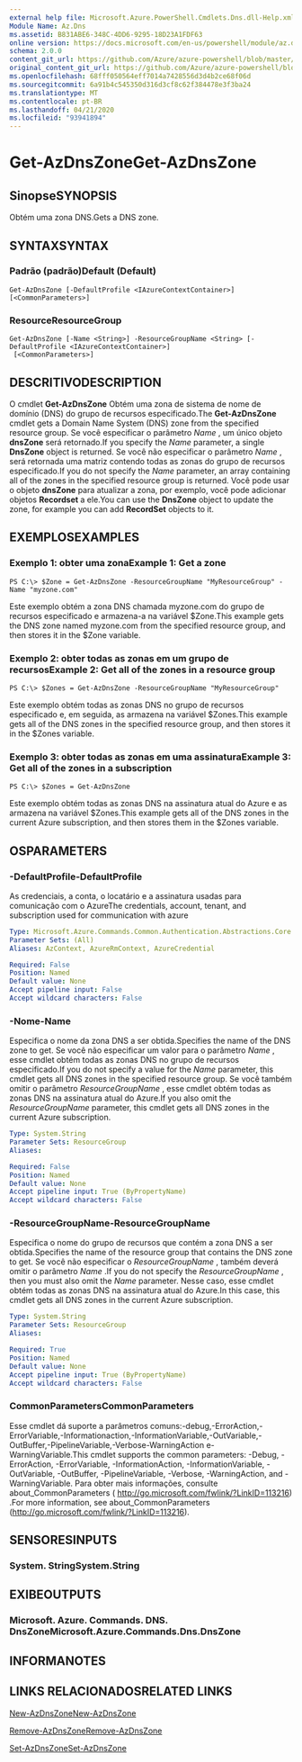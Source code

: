 ```yaml
---
external help file: Microsoft.Azure.PowerShell.Cmdlets.Dns.dll-Help.xml
Module Name: Az.Dns
ms.assetid: B831ABE6-348C-4DD6-9295-18D23A1FDF63
online version: https://docs.microsoft.com/en-us/powershell/module/az.dns/get-azdnszone
schema: 2.0.0
content_git_url: https://github.com/Azure/azure-powershell/blob/master/src/Dns/Dns/help/Get-AzDnsZone.md
original_content_git_url: https://github.com/Azure/azure-powershell/blob/master/src/Dns/Dns/help/Get-AzDnsZone.md
ms.openlocfilehash: 68fff050564eff7014a7428556d3d4b2ce68f06d
ms.sourcegitcommit: 6a91b4c545350d316d3cf8c62f384478e3f3ba24
ms.translationtype: MT
ms.contentlocale: pt-BR
ms.lasthandoff: 04/21/2020
ms.locfileid: "93941894"
---
```

# <span data-ttu-id="986be-101">Get-AzDnsZone</span><span class="sxs-lookup"><span data-stu-id="986be-101">Get-AzDnsZone</span></span>

## <span data-ttu-id="986be-102">Sinopse</span><span class="sxs-lookup"><span data-stu-id="986be-102">SYNOPSIS</span></span>
<span data-ttu-id="986be-103">Obtém uma zona DNS.</span><span class="sxs-lookup"><span data-stu-id="986be-103">Gets a DNS zone.</span></span>

## <span data-ttu-id="986be-104">SYNTAX</span><span class="sxs-lookup"><span data-stu-id="986be-104">SYNTAX</span></span>

### <span data-ttu-id="986be-105">Padrão (padrão)</span><span class="sxs-lookup"><span data-stu-id="986be-105">Default (Default)</span></span>
```
Get-AzDnsZone [-DefaultProfile <IAzureContextContainer>] [<CommonParameters>]
```

### <span data-ttu-id="986be-106">Resource</span><span class="sxs-lookup"><span data-stu-id="986be-106">ResourceGroup</span></span>
```
Get-AzDnsZone [-Name <String>] -ResourceGroupName <String> [-DefaultProfile <IAzureContextContainer>]
 [<CommonParameters>]
```

## <span data-ttu-id="986be-107">DESCRITIVO</span><span class="sxs-lookup"><span data-stu-id="986be-107">DESCRIPTION</span></span>
<span data-ttu-id="986be-108">O cmdlet **Get-AzDnsZone** Obtém uma zona de sistema de nome de domínio (DNS) do grupo de recursos especificado.</span><span class="sxs-lookup"><span data-stu-id="986be-108">The **Get-AzDnsZone** cmdlet gets a Domain Name System (DNS) zone from the specified resource group.</span></span>
<span data-ttu-id="986be-109">Se você especificar o parâmetro *Name* , um único objeto **dnsZone** será retornado.</span><span class="sxs-lookup"><span data-stu-id="986be-109">If you specify the *Name* parameter, a single **DnsZone** object is returned.</span></span>
<span data-ttu-id="986be-110">Se você não especificar o parâmetro *Name* , será retornada uma matriz contendo todas as zonas do grupo de recursos especificado.</span><span class="sxs-lookup"><span data-stu-id="986be-110">If you do not specify the *Name* parameter, an array containing all of the zones in the specified resource group is returned.</span></span>
<span data-ttu-id="986be-111">Você pode usar o objeto **dnsZone** para atualizar a zona, por exemplo, você pode adicionar objetos **Recordset** a ele.</span><span class="sxs-lookup"><span data-stu-id="986be-111">You can use the **DnsZone** object to update the zone, for example you can add **RecordSet** objects to it.</span></span>

## <span data-ttu-id="986be-112">EXEMPLOS</span><span class="sxs-lookup"><span data-stu-id="986be-112">EXAMPLES</span></span>

### <span data-ttu-id="986be-113">Exemplo 1: obter uma zona</span><span class="sxs-lookup"><span data-stu-id="986be-113">Example 1: Get a zone</span></span>
```
PS C:\> $Zone = Get-AzDnsZone -ResourceGroupName "MyResourceGroup" -Name "myzone.com"
```

<span data-ttu-id="986be-114">Este exemplo obtém a zona DNS chamada myzone.com do grupo de recursos especificado e armazena-a na variável $Zone.</span><span class="sxs-lookup"><span data-stu-id="986be-114">This example gets the DNS zone named myzone.com from the specified resource group, and then stores it in the $Zone variable.</span></span>

### <span data-ttu-id="986be-115">Exemplo 2: obter todas as zonas em um grupo de recursos</span><span class="sxs-lookup"><span data-stu-id="986be-115">Example 2: Get all of the zones in a resource group</span></span>
```
PS C:\> $Zones = Get-AzDnsZone -ResourceGroupName "MyResourceGroup"
```

<span data-ttu-id="986be-116">Este exemplo obtém todas as zonas DNS no grupo de recursos especificado e, em seguida, as armazena na variável $Zones.</span><span class="sxs-lookup"><span data-stu-id="986be-116">This example gets all of the DNS zones in the specified resource group, and then stores it in the $Zones variable.</span></span>

### <span data-ttu-id="986be-117">Exemplo 3: obter todas as zonas em uma assinatura</span><span class="sxs-lookup"><span data-stu-id="986be-117">Example 3: Get all of the zones in a subscription</span></span>
```
PS C:\> $Zones = Get-AzDnsZone
```

<span data-ttu-id="986be-118">Este exemplo obtém todas as zonas DNS na assinatura atual do Azure e as armazena na variável $Zones.</span><span class="sxs-lookup"><span data-stu-id="986be-118">This example gets all of the DNS zones in the current Azure subscription, and then stores them in the $Zones variable.</span></span>

## <span data-ttu-id="986be-119">OS</span><span class="sxs-lookup"><span data-stu-id="986be-119">PARAMETERS</span></span>

### <span data-ttu-id="986be-120">-DefaultProfile</span><span class="sxs-lookup"><span data-stu-id="986be-120">-DefaultProfile</span></span>
<span data-ttu-id="986be-121">As credenciais, a conta, o locatário e a assinatura usadas para comunicação com o Azure</span><span class="sxs-lookup"><span data-stu-id="986be-121">The credentials, account, tenant, and subscription used for communication with azure</span></span>

```yaml
Type: Microsoft.Azure.Commands.Common.Authentication.Abstractions.Core.IAzureContextContainer
Parameter Sets: (All)
Aliases: AzContext, AzureRmContext, AzureCredential

Required: False
Position: Named
Default value: None
Accept pipeline input: False
Accept wildcard characters: False
```

### <span data-ttu-id="986be-122">-Nome</span><span class="sxs-lookup"><span data-stu-id="986be-122">-Name</span></span>
<span data-ttu-id="986be-123">Especifica o nome da zona DNS a ser obtida.</span><span class="sxs-lookup"><span data-stu-id="986be-123">Specifies the name of the DNS zone to get.</span></span>
<span data-ttu-id="986be-124">Se você não especificar um valor para o parâmetro *Name* , esse cmdlet obtém todas as zonas DNS no grupo de recursos especificado.</span><span class="sxs-lookup"><span data-stu-id="986be-124">If you do not specify a value for the *Name* parameter, this cmdlet gets all DNS zones in the specified resource group.</span></span>
<span data-ttu-id="986be-125">Se você também omitir o parâmetro *ResourceGroupName* , esse cmdlet obtém todas as zonas DNS na assinatura atual do Azure.</span><span class="sxs-lookup"><span data-stu-id="986be-125">If you also omit the *ResourceGroupName* parameter, this cmdlet gets all DNS zones in the current Azure subscription.</span></span>

```yaml
Type: System.String
Parameter Sets: ResourceGroup
Aliases:

Required: False
Position: Named
Default value: None
Accept pipeline input: True (ByPropertyName)
Accept wildcard characters: False
```

### <span data-ttu-id="986be-126">-ResourceGroupName</span><span class="sxs-lookup"><span data-stu-id="986be-126">-ResourceGroupName</span></span>
<span data-ttu-id="986be-127">Especifica o nome do grupo de recursos que contém a zona DNS a ser obtida.</span><span class="sxs-lookup"><span data-stu-id="986be-127">Specifies the name of the resource group that contains the DNS zone to get.</span></span>
<span data-ttu-id="986be-128">Se você não especificar o *ResourceGroupName* , também deverá omitir o parâmetro *Name* .</span><span class="sxs-lookup"><span data-stu-id="986be-128">If you do not specify the *ResourceGroupName* , then you must also omit the *Name* parameter.</span></span>
<span data-ttu-id="986be-129">Nesse caso, esse cmdlet obtém todas as zonas DNS na assinatura atual do Azure.</span><span class="sxs-lookup"><span data-stu-id="986be-129">In this case, this cmdlet gets all DNS zones in the current Azure subscription.</span></span>

```yaml
Type: System.String
Parameter Sets: ResourceGroup
Aliases:

Required: True
Position: Named
Default value: None
Accept pipeline input: True (ByPropertyName)
Accept wildcard characters: False
```

### <span data-ttu-id="986be-130">CommonParameters</span><span class="sxs-lookup"><span data-stu-id="986be-130">CommonParameters</span></span>
<span data-ttu-id="986be-131">Esse cmdlet dá suporte a parâmetros comuns:-debug,-ErrorAction,-ErrorVariable,-Informationaction,-InformationVariable,-OutVariable,-OutBuffer,-PipelineVariable,-Verbose-WarningAction e-WarningVariable.</span><span class="sxs-lookup"><span data-stu-id="986be-131">This cmdlet supports the common parameters: -Debug, -ErrorAction, -ErrorVariable, -InformationAction, -InformationVariable, -OutVariable, -OutBuffer, -PipelineVariable, -Verbose, -WarningAction, and -WarningVariable.</span></span> <span data-ttu-id="986be-132">Para obter mais informações, consulte about_CommonParameters ( http://go.microsoft.com/fwlink/?LinkID=113216) .</span><span class="sxs-lookup"><span data-stu-id="986be-132">For more information, see about_CommonParameters (http://go.microsoft.com/fwlink/?LinkID=113216).</span></span>

## <span data-ttu-id="986be-133">SENSORES</span><span class="sxs-lookup"><span data-stu-id="986be-133">INPUTS</span></span>

### <span data-ttu-id="986be-134">System. String</span><span class="sxs-lookup"><span data-stu-id="986be-134">System.String</span></span>

## <span data-ttu-id="986be-135">EXIBE</span><span class="sxs-lookup"><span data-stu-id="986be-135">OUTPUTS</span></span>

### <span data-ttu-id="986be-136">Microsoft. Azure. Commands. DNS. DnsZone</span><span class="sxs-lookup"><span data-stu-id="986be-136">Microsoft.Azure.Commands.Dns.DnsZone</span></span>

## <span data-ttu-id="986be-137">INFORMA</span><span class="sxs-lookup"><span data-stu-id="986be-137">NOTES</span></span>

## <span data-ttu-id="986be-138">LINKS RELACIONADOS</span><span class="sxs-lookup"><span data-stu-id="986be-138">RELATED LINKS</span></span>

[<span data-ttu-id="986be-139">New-AzDnsZone</span><span class="sxs-lookup"><span data-stu-id="986be-139">New-AzDnsZone</span></span>](./New-AzDnsZone.md)

[<span data-ttu-id="986be-140">Remove-AzDnsZone</span><span class="sxs-lookup"><span data-stu-id="986be-140">Remove-AzDnsZone</span></span>](./Remove-AzDnsZone.md)

[<span data-ttu-id="986be-141">Set-AzDnsZone</span><span class="sxs-lookup"><span data-stu-id="986be-141">Set-AzDnsZone</span></span>](./Set-AzDnsZone.md)
